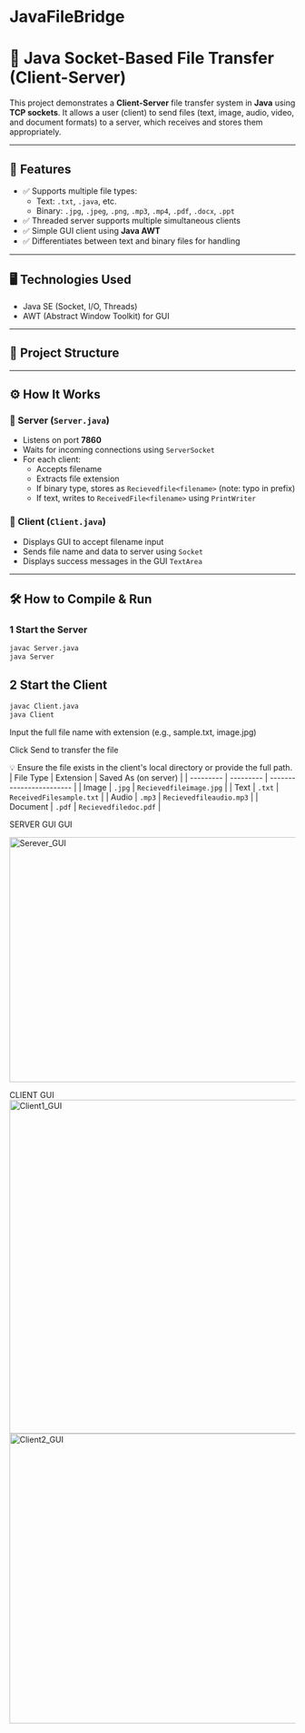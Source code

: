 # JavaFileBridge

# 📁 Java Socket-Based File Transfer (Client-Server)

This project demonstrates a **Client-Server** file transfer system in **Java** using **TCP sockets**. It allows a user (client) to send files (text, image, audio, video, and document formats) to a server, which receives and stores them appropriately.

---

## 🚀 Features

- ✅ Supports multiple file types:
  - Text: `.txt`, `.java`, etc.
  - Binary: `.jpg`, `.jpeg`, `.png`, `.mp3`, `.mp4`, `.pdf`, `.docx`, `.ppt`
- ✅ Threaded server supports multiple simultaneous clients
- ✅ Simple GUI client using **Java AWT**
- ✅ Differentiates between text and binary files for handling

---

## 🖥️ Technologies Used

- Java SE (Socket, I/O, Threads)
- AWT (Abstract Window Toolkit) for GUI

---

## 📂 Project Structure


---

## ⚙️ How It Works

### 🔹 Server (`Server.java`)
- Listens on port **7860**
- Waits for incoming connections using `ServerSocket`
- For each client:
  - Accepts filename
  - Extracts file extension
  - If binary type, stores as `Recievedfile<filename>` (note: typo in prefix)
  - If text, writes to `ReceivedFile<filename>` using `PrintWriter`

### 🔹 Client (`Client.java`)
- Displays GUI to accept filename input
- Sends file name and data to server using `Socket`
- Displays success messages in the GUI `TextArea`

---

## 🛠️ How to Compile & Run

### 1 Start the Server

```bash
javac Server.java
java Server


```
## 2 Start the Client

```bash
javac Client.java
java Client
```
Input the full file name with extension (e.g., sample.txt, image.jpg)

Click Send to transfer the file

💡 Ensure the file exists in the client's local directory or provide the full path.
| File Type | Extension | Saved As (on server)     |
| --------- | --------- | ------------------------ |
| Image     | `.jpg`    | `Recievedfileimage.jpg`  |
| Text      | `.txt`    | `ReceivedFilesample.txt` |
| Audio     | `.mp3`    | `Recievedfileaudio.mp3`  |
| Document  | `.pdf`    | `Recievedfiledoc.pdf`    |

SERVER GUI GUI

 <img width="939" height="431" alt="Serever_GUI" src="https://github.com/user-attachments/assets/55df7a32-e7eb-4beb-ace5-57c3842edecc" />

CLIENT GUI
<img width="974" height="587" alt="Client1_GUI" src="https://github.com/user-attachments/assets/814c97cf-db45-4a1e-9206-275326364116" />
<img width="978" height="510" alt="Client2_GUI" src="https://github.com/user-attachments/assets/6513ef24-f8a6-46a9-a411-32415ecdb29c" />


